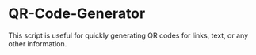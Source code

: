 # QR-Code-Generator
This script is useful for quickly generating QR codes for links, text, or any other information.
